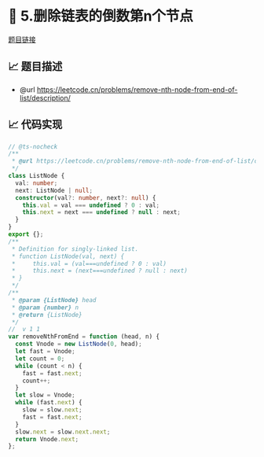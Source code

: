 # 🎪 5.删除链表的倒数第n个节点

[题目链接](https://leetcode.cn/problems/remove-nth-node-from-end-of-list/description/)

## 📈 题目描述
* @url https://leetcode.cn/problems/remove-nth-node-from-end-of-list/description/

## 📈 代码实现
```typescript
// @ts-nocheck
/**
 * @url https://leetcode.cn/problems/remove-nth-node-from-end-of-list/description/
 */
class ListNode {
  val: number;
  next: ListNode | null;
  constructor(val?: number, next?: null) {
    this.val = val === undefined ? 0 : val;
    this.next = next === undefined ? null : next;
  }
}
export {};
/**
 * Definition for singly-linked list.
 * function ListNode(val, next) {
 *     this.val = (val===undefined ? 0 : val)
 *     this.next = (next===undefined ? null : next)
 * }
 */
/**
 * @param {ListNode} head
 * @param {number} n
 * @return {ListNode}
 */
//  v 1 1
var removeNthFromEnd = function (head, n) {
  const Vnode = new ListNode(0, head);
  let fast = Vnode;
  let count = 0;
  while (count < n) {
    fast = fast.next;
    count++;
  }
  let slow = Vnode;
  while (fast.next) {
    slow = slow.next;
    fast = fast.next;
  }
  slow.next = slow.next.next;
  return Vnode.next;
};

```
